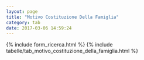 ```yaml
---
layout: page
title: "Motivo Costituzione Della Famiglia"
category: tab
date: 2017-03-06 14:59:24
---
```


{% include form_ricerca.html %}
{% include tabelle/tab_motivo_costituzione_della_famiglia.html %}

